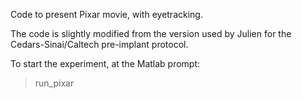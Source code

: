 Code to present Pixar movie, with eyetracking. 

The code is slightly modified from the version used by Julien for the Cedars-Sinai/Caltech pre-implant protocol.

To start the experiment, at the Matlab prompt:
> run_pixar
